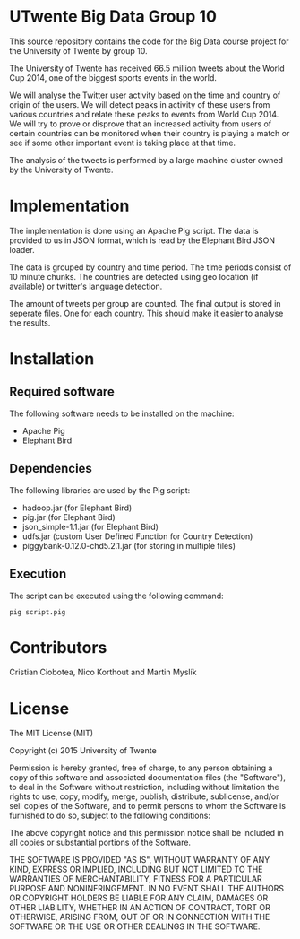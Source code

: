 # UTwente Big Data Group 10
This source repository contains the code for the Big Data course project for the University of Twente by group 10.

The University of Twente has received 66.5 million tweets about the World Cup 2014, one of the biggest sports events in the world.

We will analyse the Twitter user activity based on the time and country of origin of the users. We will detect peaks in activity of these users from various countries and relate these peaks to events from World Cup 2014. We will try to prove or disprove that an increased activity from users of certain countries can be monitored when their country is playing a match or see if some other important event is taking place at that time.

The analysis of the tweets is performed by a large machine cluster owned by the University of Twente. 

# Implementation
The implementation is done using an Apache Pig script. The data is provided to us in JSON format, which is read by the Elephant Bird JSON loader. 

The data is grouped by country and time period. The time periods consist of 10 minute chunks. The countries are detected using geo location (if available) or twitter's language detection.

The amount of tweets per group are counted. The final output is stored in seperate files. One for each country. This should make it easier to analyse the results.

# Installation
## Required software
The following software needs to be installed on the machine:
* Apache Pig
* Elephant Bird

## Dependencies
The following libraries are used by the Pig script:
* hadoop.jar (for Elephant Bird)
* pig.jar (for Elephant Bird)
* json_simple-1.1.jar (for Elephant Bird)
* udfs.jar (custom User Defined Function for Country Detection)
* piggybank-0.12.0-chd5.2.1.jar (for storing in multiple files)

## Execution
The script can be executed using the following command:
```
pig script.pig
```

# Contributors
Cristian Ciobotea, Nico Korthout and Martin Myslík

# License
The MIT License (MIT)

Copyright (c) 2015 University of Twente

Permission is hereby granted, free of charge, to any person obtaining a copy of this software and associated documentation files (the "Software"), to deal in the Software without restriction, including without limitation the rights to use, copy, modify, merge, publish, distribute, sublicense, and/or sell copies of the Software, and to permit persons to whom the Software is furnished to do so, subject to the following conditions:

The above copyright notice and this permission notice shall be included in all copies or substantial portions of the Software.

THE SOFTWARE IS PROVIDED "AS IS", WITHOUT WARRANTY OF ANY KIND, EXPRESS OR IMPLIED, INCLUDING BUT NOT LIMITED TO THE WARRANTIES OF MERCHANTABILITY, FITNESS FOR A PARTICULAR PURPOSE AND NONINFRINGEMENT. IN NO EVENT SHALL THE AUTHORS OR COPYRIGHT HOLDERS BE LIABLE FOR ANY CLAIM, DAMAGES OR OTHER LIABILITY, WHETHER IN AN ACTION OF CONTRACT, TORT OR OTHERWISE, ARISING FROM, OUT OF OR IN CONNECTION WITH THE SOFTWARE OR THE USE OR OTHER DEALINGS IN THE SOFTWARE.